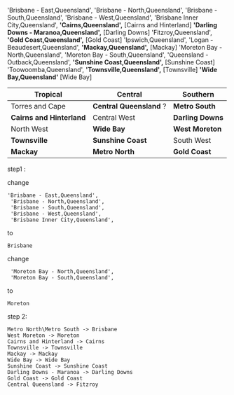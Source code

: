 
'Brisbane - East,Queensland',
 'Brisbane - North,Queensland', 
 'Brisbane - South,Queensland',
 'Brisbane - West,Queensland',
 'Brisbane Inner City,Queensland',
 **'Cairns,Queensland',**  [Cairns and Hinterland]
 **'Darling Downs - Maranoa,Queensland',** [Darling Downs]
 'Fitzroy,Queensland', 
 **'Gold Coast,Queensland',** [Gold Coast]
 'Ipswich,Queensland',
 'Logan - Beaudesert,Queensland',
 **'Mackay,Queensland',** [Mackay]
 'Moreton Bay - North,Queensland',
 'Moreton Bay - South,Queensland',
 'Queensland - Outback,Queensland',
 **'Sunshine Coast,Queensland',** [Sunshine Coast]
 'Toowoomba,Queensland',
 **'Townsville,Queensland',** [Townsville]
 **'Wide Bay,Queensland'** [Wide Bay]





| Tropical                  | Central                   | Southern          |
| ------------------------- | ------------------------- | ----------------- |
| Torres and Cape           | **Central Queensland**  ? | **Metro South**   |
| **Cairns and Hinterland** | Central West              | **Darling Downs** |
| North West                | **Wide Bay**              | **West Moreton**  |
| **Townsville**            | **Sunshine Coast**        | South West        |
| **Mackay**                | **Metro North**           | **Gold Coast**    |



step1 :

change 

```
'Brisbane - East,Queensland',
 'Brisbane - North,Queensland', 
 'Brisbane - South,Queensland', 
 'Brisbane - West,Queensland',
 'Brisbane Inner City,Queensland',
```

to

```
Brisbane
```

change

```
 'Moreton Bay - North,Queensland',
 'Moreton Bay - South,Queensland',
```

to

```
Moreton
```

step 2:

```
Metro North\Metro South -> Brisbane
West Moreton -> Moreton
Cairns and Hinterland -> Cairns
Townsville -> Townsville
Mackay -> Mackay
Wide Bay -> Wide Bay
Sunshine Coast -> Sunshine Coast
Darling Downs - Maranoa -> Darling Downs
Gold Coast -> Gold Coast
Central Queensland -> Fitzroy
```

